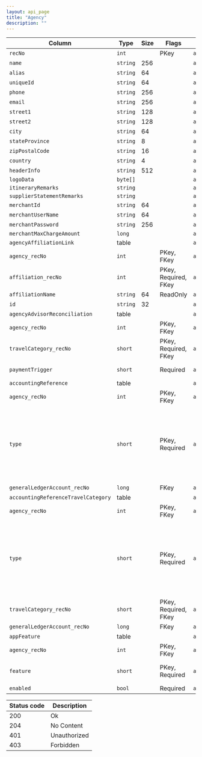 ```yaml
---
layout: api_page
title: "Agency"
description: ""
---
```




| Column | Type | Size | Flags | Table | Description |
| ------ | ---- | ---- | ----- | ----- | ----------- |
| `recNo` | `int` |  | PKey | `agency` | 
| `name` | `string` | 256 |  | `agency` | 
| `alias` | `string` | 64 |  | `agency` | 
| `uniqueId` | `string` | 64 |  | `agency` | 
| `phone` | `string` | 256 |  | `agency` | 
| `email` | `string` | 256 |  | `agency` | 
| `street1` | `string` | 128 |  | `agency` | 
| `street2` | `string` | 128 |  | `agency` | 
| `city` | `string` | 64 |  | `agency` | 
| `stateProvince` | `string` | 8 |  | `agency` | 
| `zipPostalCode` | `string` | 16 |  | `agency` | 
| `country` | `string` | 4 |  | `agency` | 
| `headerInfo` | `string` | 512 |  | `agency` | 
| `logoData` | `byte[]` |  |  | `agency` | 
| `itineraryRemarks` | `string` |  |  | `agency` | 
| `supplierStatementRemarks` | `string` |  |  | `agency` | 
| `merchantId` | `string` | 64 |  | `agency` | 
| `merchantUserName` | `string` | 64 |  | `agency` | 
| `merchantPassword` | `string` | 256 |  | `agency` | 
| `merchantMaxChargeAmount` | `long` |  |  | `agency` | 
| `agencyAffiliationLink ` | table |  |  | `agency` | 
| `agency_recNo` | `int` |  | PKey, FKey | `agencyAffiliationLink` | 
| `affiliation_recNo` | `int` |  | PKey, Required, FKey | `agencyAffiliationLink` | 
| `affiliationName` | `string` | 64 | ReadOnly | `agencyAffiliationLink` | 
| `id` | `string` | 32 |  | `agencyAffiliationLink` | 
| `agencyAdvisorReconciliation ` | table |  |  | `agency` | 
| `agency_recNo` | `int` |  | PKey, FKey | `agencyAdvisorReconciliation` | 
| `travelCategory_recNo` | `short` |  | PKey, Required, FKey | `agencyAdvisorReconciliation` | 
| `paymentTrigger` | `short` |  | Required | `agencyAdvisorReconciliation` | AgencyPaidAndDeparted = 1, AgencyPaid = 2
| `accountingReference ` | table |  |  | `agency` | 
| `agency_recNo` | `int` |  | PKey, FKey | `accountingReference` | 
| `type` | `short` |  | PKey, Required | `accountingReference` | None = 0, ClientBalances = 1, SupplierBalances = 2, UndepositedFunds = 3, Undisbursedfunds = 4, CCProcessingBalances = 5, AgencyCCBalances = 6, BankAccount = 7, Sales = 8, CostOfSales = 9, Other = 99
| `generalLedgerAccount_recNo` | `long` |  | FKey | `accountingReference` | 
| `accountingReferenceTravelCategory ` | table |  |  | `agency` | 
| `agency_recNo` | `int` |  | PKey, FKey | `accountingReferenceTravelCategory` | 
| `type` | `short` |  | PKey, Required | `accountingReferenceTravelCategory` | None = 0, ClientBalances = 1, SupplierBalances = 2, UndepositedFunds = 3, Undisbursedfunds = 4, CCProcessingBalances = 5, AgencyCCBalances = 6, BankAccount = 7, Sales = 8, CostOfSales = 9, Other = 99
| `travelCategory_recNo` | `short` |  | PKey, Required, FKey | `accountingReferenceTravelCategory` | 
| `generalLedgerAccount_recNo` | `long` |  | FKey | `accountingReferenceTravelCategory` | 
| `appFeature ` | table |  |  | `agency` | 
| `agency_recNo` | `int` |  | PKey, FKey | `appFeature` | 
| `feature` | `short` |  | PKey, Required | `appFeature` | BankManagement = 1, GeneralLedger = 2, MerchantProcessing = 3
| `enabled` | `bool` |  | Required | `appFeature` | 

| Status code | Description |
| ----------- | ----------- |
| 200 | Ok |
| 204 | No Content |
| 401 | Unauthorized |
| 403 | Forbidden |


